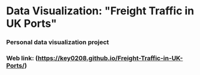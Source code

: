 # Data Visualization: "Freight Traffic in UK Ports"
### Personal data visualization project
### Web link: (https://key0208.github.io/Freight-Traffic-in-UK-Ports/)

